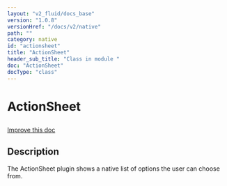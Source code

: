```yaml
---
layout: "v2_fluid/docs_base"
version: "1.0.8"
versionHref: "/docs/v2/native"
path: ""
category: native
id: "actionsheet"
title: "ActionSheet"
header_sub_title: "Class in module "
doc: "ActionSheet"
docType: "class"
---
```









<h1 class="api-title">


ActionSheet






</h1>

<a class="improve-v2-docs" href='http://github.com/driftyco/ionic/edit/2.0/src/plugins/actionsheet.ts#L0'>
Improve this doc
</a>






<!-- description -->
<h2>Description</h2>

<p>The ActionSheet plugin shows a native list of options the user can choose from.</p>

<!-- @usage tag -->


<!-- @property tags -->


<!-- methods on the class --><!-- related link --><!-- end content block -->


<!-- end body block -->

